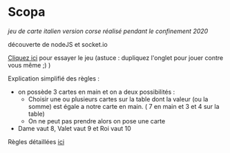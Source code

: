 # Scopa
*jeu de carte italien version corse réalisé pendant le confinement 2020*

découverte de nodeJS et socket.io

[Cliquez ici](http://scopa.alwaysdata.net/) pour essayer le jeu 
(astuce : dupliquez l'onglet pour jouer contre vous même ;) )

Explication simplifié des règles : 
* on possède 3 cartes en main et on a deux possibilités :
  * Choisir une ou plusieurs cartes sur la table dont la valeur (ou la somme) est égale a notre carte en main. ( 7 en main et 3 et 4 sur la table)
  * On ne peut pas prendre alors on pose une carte
* Dame vaut 8, Valet vaut 9 et Roi vaut 10

Règles détaillées [ici](https://github.com/Gregory-Nam/Scopa/blob/main/ressources/regles.txt)
